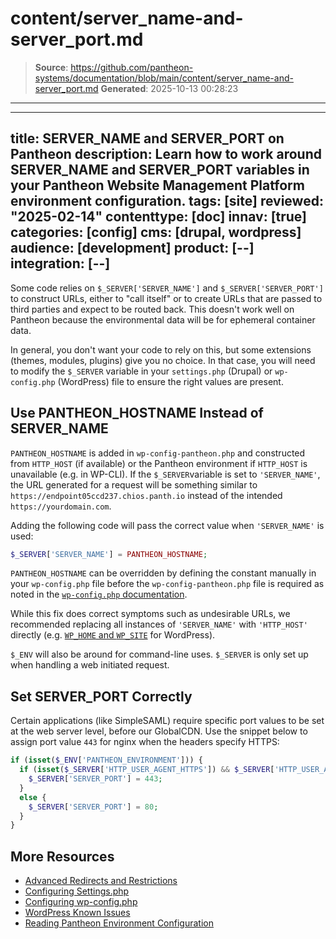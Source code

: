 # content/server_name-and-server_port.md

> **Source**: https://github.com/pantheon-systems/documentation/blob/main/content/server_name-and-server_port.md
> **Generated**: 2025-10-13 00:28:23

---

---
title: SERVER_NAME and SERVER_PORT on Pantheon
description: Learn how to work around SERVER_NAME and SERVER_PORT variables in your Pantheon Website Management Platform environment configuration.
tags: [site]
reviewed: "2025-02-14"
contenttype: [doc]
innav: [true]
categories: [config]
cms: [drupal, wordpress]
audience: [development]
product: [--]
integration: [--]
---

Some code relies on `$_SERVER['SERVER_NAME']` and `$_SERVER['SERVER_PORT']` to construct URLs, either to "call itself" or to create URLs that are passed to third parties and expect to be routed back. This doesn't work well on Pantheon because the environmental data will be for ephemeral container data.

In general, you don't want your code to rely on this, but some extensions (themes, modules, plugins) give you no choice. In that case, you will need to modify the `$_SERVER` variable in your `settings.php` (Drupal) or `wp-config.php` (WordPress) file to ensure the right values are present.

## Use PANTHEON_HOSTNAME Instead of SERVER_NAME

`PANTHEON_HOSTNAME` is added in `wp-config-pantheon.php` and constructed from `HTTP_HOST` (if available) or the Pantheon environment if `HTTP_HOST` is unavailable (e.g. in WP-CLI). If the `$_SERVER`variable is set to `'SERVER_NAME'`, the URL generated for a request will be something similar to `https://endpoint05ccd237.chios.panth.io` instead of the intended `https://yourdomain.com`.

Adding the following code will pass the correct value when `'SERVER_NAME'` is used:

```php
$_SERVER['SERVER_NAME'] = PANTHEON_HOSTNAME;
```

`PANTHEON_HOSTNAME` can be overridden by defining the constant manually in your `wp-config.php` file before the `wp-config-pantheon.php` file is required as noted in the [`wp-config.php` documentation](/guides/php/wp-config-php#how-can-i-override-the-default-pantheon_hostname-value).

While this fix does correct symptoms such as undesirable URLs, we recommended replacing all instances of `'SERVER_NAME'` with `'HTTP_HOST'` directly (e.g. [`WP_HOME` and `WP_SITE`](https://github.com/pantheon-systems/WordPress/blob/default/wp-config-pantheon.php#L52) for WordPress).

<Alert title="Note" type="info">

`$_ENV` will also be around for command-line uses. `$_SERVER` is only set up when handling a web initiated request.

</Alert>

## Set SERVER_PORT Correctly

Certain applications (like SimpleSAML) require specific port values to be set at the web server level, before our GlobalCDN. Use the snippet below to assign port value `443` for nginx when the headers specify HTTPS:

```php
if (isset($_ENV['PANTHEON_ENVIRONMENT'])) {
  if (isset($_SERVER['HTTP_USER_AGENT_HTTPS']) && $_SERVER['HTTP_USER_AGENT_HTTPS'] === 'ON') {
    $_SERVER['SERVER_PORT'] = 443;
  }
  else {
    $_SERVER['SERVER_PORT'] = 80;
  }
}
```

## More Resources

- [Advanced Redirects and Restrictions](/guides/redirect/advanced)
- [Configuring Settings.php](/guides/php/settings-php)
- [Configuring wp-config.php](/guides/php/wp-config-php)
- [WordPress Known Issues](/wordpress-known-issues)
- [Reading Pantheon Environment Configuration](/guides/environment-configuration/read-environment-config)
